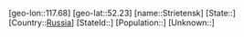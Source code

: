 ﻿---
location: [52.23,117.68]
type: City
tags:
- geo/City


SpocWebEntityId: 34620
isDeleted: false
confidential: public

---
[geo-lon::117.68]
[geo-lat::52.23]
[name::Strietensk]
[State::]
[Country::[Russia](geo/Continent/Europe/Russia.md)]
[StateId::]
[Population::]
[Unknown::]

